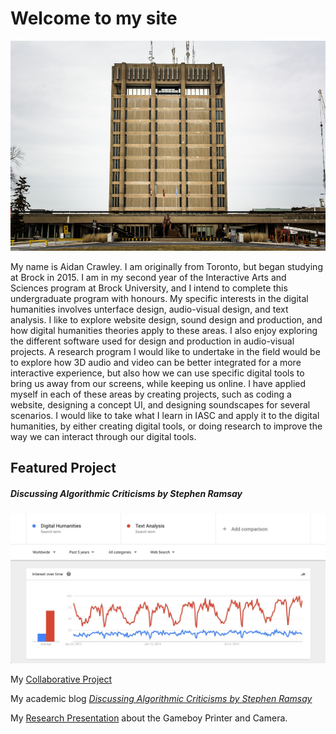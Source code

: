 # Welcome to my site 

![](images/February.jpg)

My name is Aidan Crawley. I am originally from Toronto, but began studying at Brock in 2015. I am in my second year of the Interactive Arts and Sciences program at Brock University, and I intend to complete this undergraduate program with honours. My specific interests in the digital humanities involves unterface design, audio-visual design, and text analysis.  I like to explore website design, sound design and production, and how digital humanities theories apply to these areas. I also enjoy exploring the different software used for design and production in audio-visual projects. A research program I would like to undertake in the field would be to explore how 3D audio and video can be better integrated for a more interactive experience, but also how we can use specific digital tools to bring us away from our screens, while keeping us online. I have applied myself in each of these areas by creating projects, such as coding a website, designing a concept UI, and designing soundscapes for several scenarios. I would like to take what I learn in IASC and apply it to the digital humanities, by either creating digital tools, or doing research to improve the way we can interact through our digital tools.

## Featured Project
##### Discussing Algorithmic Criticisms by Stephen Ramsay
![](images/Trends.jpg)



My [Collaborative Project](CollaborativeProject.MD)

My academic blog [*Discussing Algorithmic Criticisms by Stephen Ramsay*](blog.md)

My [Research Presentation](reveal/index.html) about the Gameboy Printer and Camera.
 
